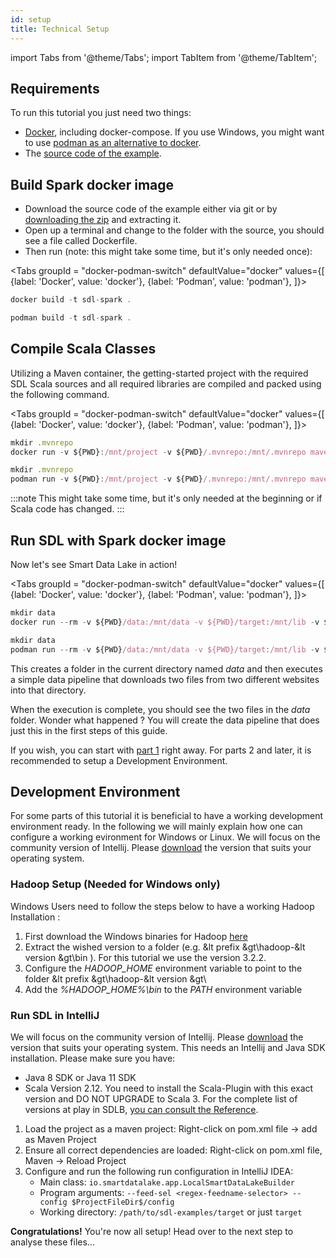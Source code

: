 ```yaml
---
id: setup
title: Technical Setup
---
```


import Tabs from '@theme/Tabs';
import TabItem from '@theme/TabItem';

## Requirements

To run this tutorial you just need two things:

- [Docker](https://www.docker.com/get-started), including docker-compose. If you use Windows, you might want to use [podman as an alternative to docker](troubleshooting/docker-on-windows.md).
- The [source code of the example](https://github.com/smart-data-lake/getting-started).

## Build Spark docker image

- Download the source code of the example either via git or by [downloading the zip](https://github.com/smart-data-lake/getting-started/archive/refs/heads/master.zip) and extracting it.
- Open up a terminal and change to the folder with the source, you should see a file called Dockerfile. 
- Then run (note: this might take some time, but it's only needed once):

<Tabs groupId = "docker-podman-switch"
defaultValue="docker"
values={[
{label: 'Docker', value: 'docker'},
{label: 'Podman', value: 'podman'},
]}>
<TabItem value="docker">

```jsx
docker build -t sdl-spark .
```

</TabItem>
<TabItem value="podman">

```jsx
podman build -t sdl-spark .
```

</TabItem>
</Tabs>



## Compile Scala Classes

Utilizing a Maven container, the getting-started project with the required SDL Scala sources and all required libraries are compiled and packed using the following command.  

<Tabs groupId = "docker-podman-switch"
defaultValue="docker"
values={[
{label: 'Docker', value: 'docker'},
{label: 'Podman', value: 'podman'},
]}>
<TabItem value="docker">

```jsx
mkdir .mvnrepo
docker run -v ${PWD}:/mnt/project -v ${PWD}/.mvnrepo:/mnt/.mvnrepo maven:3.6.0-jdk-11-slim -- mvn -f /mnt/project/pom.xml "-Dmaven.repo.local=/mnt/.mvnrepo" package
```

</TabItem>
<TabItem value="podman">

```jsx
mkdir .mvnrepo
podman run -v ${PWD}:/mnt/project -v ${PWD}/.mvnrepo:/mnt/.mvnrepo maven:3.6.0-jdk-11-slim -- mvn -f /mnt/project/pom.xml "-Dmaven.repo.local=/mnt/.mvnrepo" package
```

</TabItem>
</Tabs>

:::note
This might take some time, but it's only needed at the beginning or if Scala code has changed.
:::

## Run SDL with Spark docker image


Now let's see Smart Data Lake in action!

<Tabs groupId = "docker-podman-switch"
defaultValue="docker"
values={[
{label: 'Docker', value: 'docker'},
{label: 'Podman', value: 'podman'},
]}>
<TabItem value="docker">

```jsx
mkdir data
docker run --rm -v ${PWD}/data:/mnt/data -v ${PWD}/target:/mnt/lib -v ${PWD}/config:/mnt/config sdl-spark:latest --config /mnt/config --feed-sel download
```

</TabItem>
<TabItem value="podman">

```jsx
mkdir data
podman run --rm -v ${PWD}/data:/mnt/data -v ${PWD}/target:/mnt/lib -v ${PWD}/config:/mnt/config sdl-spark:latest --config /mnt/config --feed-sel download
```

</TabItem>
</Tabs>

This creates a folder in the current directory named *data* and then 
executes a simple data pipeline that downloads two files from two different websites into that directory.

When the execution is complete, you should see the two files in the *data* folder.
Wonder what happened ? You will create the data pipeline that does just this in the first steps of this guide.

If you wish, you can start with [part 1](get-input-data) right away.
For parts 2 and later, it is recommended to setup a Development Environment.

## Development Environment
For some parts of this tutorial it is beneficial to have a working development environment ready. In the following we will mainly explain how one can configure a working evironment for 
Windows or Linux. We will focus on the community version of Intellij. Please [download](https://www.jetbrains.com/idea/) the version that suits your operating system. 
### Hadoop Setup (Needed for Windows only)
Windows Users need to follow the steps below to have a working Hadoop Installation :
1. First download the Windows binaries for Hadoop [here](https://github.com/cdarlint/winutils/archive/refs/heads/master.zip)
2. Extract the wished version to a folder (e.g. &lt prefix &gt\hadoop-&lt version &gt\bin ). For this tutorial we use the version 3.2.2.
3. Configure the *HADOOP_HOME* environment variable to point to the folder &lt prefix &gt\hadoop-&lt version &gt\
4. Add the *%HADOOP_HOME%\bin* to the *PATH* environment variable

### Run SDL in IntelliJ
We will focus on the community version of Intellij. Please [download](https://www.jetbrains.com/idea/) the version that suits your operating system.
This needs an Intellij and Java SDK installation. Please make sure you have:
- Java 8 SDK or Java 11 SDK
- Scala Version 2.12. You need to install the Scala-Plugin with this exact version and DO NOT UPGRADE to Scala 3. For the complete list of versions at play in SDLB, [you can consult the Reference](../reference/build).

1. Load the project as a maven project: Right-click on pom.xml file -> add as Maven Project
2. Ensure all correct dependencies are loaded: Right-click on pom.xml file, Maven -> Reload Project
3. Configure and run the following run configuration in IntelliJ IDEA:
    - Main class: `io.smartdatalake.app.LocalSmartDataLakeBuilder`
    - Program arguments: `--feed-sel <regex-feedname-selector> --config $ProjectFileDir$/config`
    - Working directory: `/path/to/sdl-examples/target` or just `target`

**Congratulations!** You're now all setup! Head over to the next step to analyse these files...
